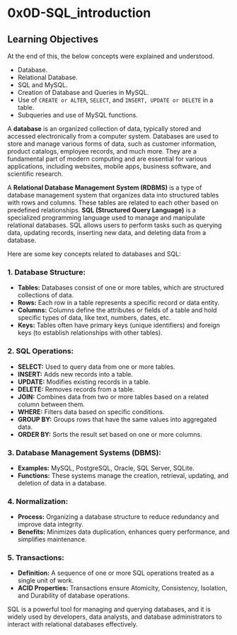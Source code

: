 # 0x0D-SQL_introduction
## Learning Objectives
At the end of this, the below concepts were explained and understood.
- Database.
- Relational Database.
- SQL and MySQL.
- Creation of Database and Queries in MySQL.
- Use of `CREATE or ALTER`, `SELECT`, and `INSERT, UPDATE or DELETE` in a table.
- Subqueries and use of MySQL functions.

A **database** is an organized collection of data, typically stored and accessed electronically from a computer system. Databases are used to store and manage various forms of data, such as customer information, product catalogs, employee records, and much more. They are a fundamental part of modern computing and are essential for various applications, including websites, mobile apps, business software, and scientific research.

A **Relational Database Management System (RDBMS)** is a type of database management system that organizes data into structured tables with rows and columns. These tables are related to each other based on predefined relationships. **SQL (Structured Query Language)** is a specialized programming language used to manage and manipulate relational databases. SQL allows users to perform tasks such as querying data, updating records, inserting new data, and deleting data from a database.

Here are some key concepts related to databases and SQL:

### 1. **Database Structure:**
   - **Tables:** Databases consist of one or more tables, which are structured collections of data.
   - **Rows:** Each row in a table represents a specific record or data entity.
   - **Columns:** Columns define the attributes or fields of a table and hold specific types of data, like text, numbers, dates, etc.
   - **Keys:** Tables often have primary keys (unique identifiers) and foreign keys (to establish relationships with other tables).

### 2. **SQL Operations:**
   - **SELECT:** Used to query data from one or more tables.
   - **INSERT:** Adds new records into a table.
   - **UPDATE:** Modifies existing records in a table.
   - **DELETE:** Removes records from a table.
   - **JOIN:** Combines data from two or more tables based on a related column between them.
   - **WHERE:** Filters data based on specific conditions.
   - **GROUP BY:** Groups rows that have the same values into aggregated data.
   - **ORDER BY:** Sorts the result set based on one or more columns.

### 3. **Database Management Systems (DBMS):**
   - **Examples:** MySQL, PostgreSQL, Oracle, SQL Server, SQLite.
   - **Functions:** These systems manage the creation, retrieval, updating, and deletion of data in a database.

### 4. **Normalization:**
   - **Process:** Organizing a database structure to reduce redundancy and improve data integrity.
   - **Benefits:** Minimizes data duplication, enhances query performance, and simplifies maintenance.

### 5. **Transactions:**
   - **Definition:** A sequence of one or more SQL operations treated as a single unit of work.
   - **ACID Properties:** Transactions ensure Atomicity, Consistency, Isolation, and Durability of database operations.

SQL is a powerful tool for managing and querying databases, and it is widely used by developers, data analysts, and database administrators to interact with relational databases effectively.